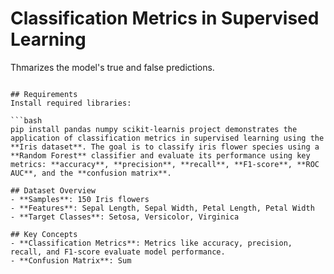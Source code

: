 # Classification Metrics in Supervised Learning

Thmarizes the model's true and false predictions.

```

## Requirements
Install required libraries:

```bash
pip install pandas numpy scikit-learnis project demonstrates the application of classification metrics in supervised learning using the **Iris dataset**. The goal is to classify iris flower species using a **Random Forest** classifier and evaluate its performance using key metrics: **accuracy**, **precision**, **recall**, **F1-score**, **ROC AUC**, and the **confusion matrix**.

## Dataset Overview
- **Samples**: 150 Iris flowers
- **Features**: Sepal Length, Sepal Width, Petal Length, Petal Width
- **Target Classes**: Setosa, Versicolor, Virginica

## Key Concepts
- **Classification Metrics**: Metrics like accuracy, precision, recall, and F1-score evaluate model performance.
- **Confusion Matrix**: Sum
```

